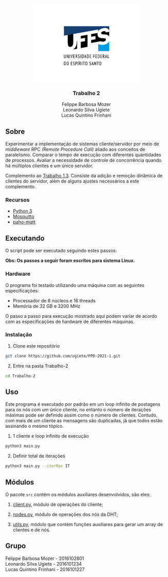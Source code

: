 <!-- PROJECT LOGO -->
<br />
<p align="center">
  <img src="../images/logo.png" alt="UFES" width="340" height="240">

  <h3 align="center">Trabalho 2</h3>

  <p align="center">
    Felippe Barbosa Mozer
    <br />
    Leonardo Silva Ugiete
    <br />
    Lucas Quintino Frinhani
    <br />
  </p>
</p>

## Sobre

Experimentar a implementação de sistemas cliente/servidor por meio de _middleware_ RPC _(Remote Procedure Call)_ aliado aos conceitos de paralelismo. Comparar o tempo de execução com diferentes quantidades de processos. Avaliar a necessidade de controle de concorrência quando há múltiplos clientes e um único servidor.

Complemento ao [Trabalho 1.3](https://github.com/ugiete/PPD-2021-1/tree/master/Trabalho-1.3). Consiste da adição e remoção dinâmica de clientes do servidor, além de alguns ajustes necessários a este complemento.

### Recursos

* [Python 3](https://www.python.org/about/)
* [Mosquitto](https://mosquitto.org/)
* [paho-mqtt](https://www.eclipse.org/paho/index.php?page=clients/python/docs/index.php)

## Executando

O script pode ser executado seguindo estes passos:

**Obs: Os passos a seguir foram escritos para sistema Linux.**

### Hardware

O programa foi testado utilizando uma máquina com as seguintes especificações:

* Processador de 8 núcleos e 16 threads
* Memória de 32 GB e 3200 MHz

O passo a passo para execução mostrado aqui podem variar de acordo com as especificações de hardware de diferentes máquinas.

### Instalação

1. Clone este repositório
  ```sh
  git clone https://github.com/ugiete/PPD-2021-1.git
  ```
2. Entre na pasta Trabalho-2
  ```sh
  cd Trabalho-2
  ```

## Uso

Este programa é executado por padrão em um loop infinito de postagens para os nós com um único cliente, no entanto o número de iterações máximas pode ser definido assim como o número de clientes. Contudo, com mais de um cliente as mensagens são duplicadas, já que todos estão assinando o mesmo tópico.

1. 1 cliente e loop infinito de execução
  ```sh
  python3 main.py
  ```
2. Definir total de iterações
  ```sh
  python3 main.py --iterMax IT
  ```

## Módulos

O pacote `src` contém os módulos auxiliares desenvolvidos, são eles:

1. [client.py](https://github.com/ugiete/PPD-2021-1/blob/master/Trabalho-1.2/src/client.py), módulo de operações do cliente;

2. [nodes.py](https://github.com/ugiete/PPD-2021-1/blob/master/Trabalho-1.2/src/nodes.py), módulo de operações dos nós da DHT;

3. [utils.py](https://github.com/ugiete/PPD-2021-1/blob/master/Trabalho-1.2/src/utils.py), módulo que contém funções auxiliares para gerar um array de clientes e de nós.

## Grupo

Felippe Barbosa Mozer - 2016102801  
Leonardo Silva Ugiete - 2016101234  
Lucas Quintino Frinhani - 2016101227